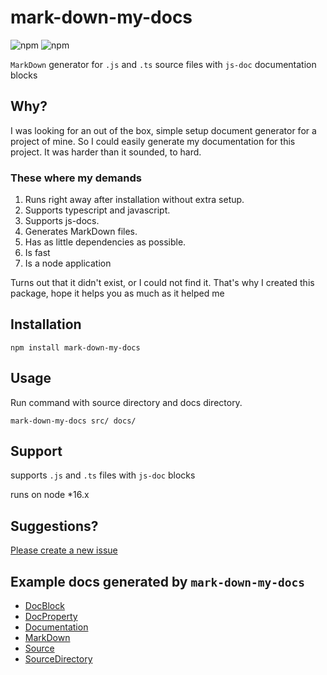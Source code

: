 # mark-down-my-docs
![npm](https://img.shields.io/npm/dt/mark-down-my-docs?style=for-the-badge)
![npm](https://img.shields.io/npm/v/mark-down-my-docs?style=for-the-badge)

`MarkDown` generator for `.js` and `.ts` source files with `js-doc` documentation blocks 

## Why?
I was looking for an out of the box, simple setup document generator for a project of mine.
So I could easily generate my documentation for this project. 
It was harder than it sounded, to hard.

### These where my demands
1. Runs right away after installation without extra setup.
2. Supports typescript and javascript.
3. Supports js-docs.
4. Generates MarkDown files.
5. Has as little dependencies as possible.
6. Is fast
7. Is a node application

Turns out that it didn't exist, or I could not find it.
That's why I created this package, hope it helps you as much as it helped me

## Installation
```shell
npm install mark-down-my-docs 
```

## Usage
Run command with source directory and docs directory.

```shell
mark-down-my-docs src/ docs/
```

## Support
supports `.js` and `.ts` files with `js-doc` blocks

runs on node *16.x

## Suggestions?
[Please create a new issue](https://github.com/mbroersen/mark-down-my-docs/issues/new)


## Example docs generated by `mark-down-my-docs`
* [DocBlock](./docs/DocBlock.md)
* [DocProperty](./docs/DocProperty.md)
* [Documentation](./docs/Documentation.md)
* [MarkDown](./docs/MarkDown.md)
* [Source](./docs/Source.md)
* [SourceDirectory](./docs/SourceDirectory.md)
